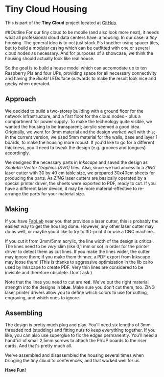 # Tiny Cloud Housing
This is part of the **Tiny Cloud** project located at [GitHub][19538a41].

##Outline
For our tiny cloud to be mobile (and also look more neat), it needs what all
professional cloud data centers have: a housing. In our case: a _tiny_ housing.
The general idea is to not just stack PIs together using spacer tiles, but to
build a modular casing which can be outfitted with one or several cloud nodes
as necessary. And for purposes of a showcase, we think the housing should
actually look like real house.

So the goal is to build a house model which can accomodate up to ten Raspberry
PIs and four UPs, providing space for all necessary connectivity and having
the _Blinkt!_ LEDs face outwards to make the result look nice and geeky when
operated.

## Approach
We decided to build a two-storey building with a ground floor for the network
infrastructure, and a first floor for the cloud nodes - plus a compartment for
power supply. To make the technology quite visible, we wanted the housing to
be transparent; acrylic seemed a good idea. Originally, we went for 3mm material and the design worked well with this; in the current version, we used 5mm
material for the walls, base and layer 1 boards, to make the housing more
robust. If you'd like to go for a different thickness,
you'll need to tweak the design (e.g. grooves and tongues) accordingly.

We designed the necessary parts in _Inkscape_ and saved the design as _Scalable
Vector Graphics (SVG)_ files. Also, since we had access to a _ZING_ laser cutter
with 30 by 40 cm table size, we prepared 30x40cm sheets for producing the parts.
As _ZING_ laser cutters are basically operated by a special printer driver, the
sheets were exported to PDF, ready to cut.
If you have a different laser device, it may be more material-effective to
re-arrange the parts for your material size.

## Making
If you have [FabLab][cfbb992a] near you that provides a laser cutter, this is
probably the easiest way to get the housing done. However, any other laser cutter
may do as well, or maybe you'd like to try to 3D-print it or use a CNC machine...

If you cut it from 3mm/5mm acrylic, the line width of the design is critical. The
lines need to be _very_ slim (like 0,1 mm or so) in order for the printer driver
to detect them as cut lines. If you make the lines wider, the cutter may ignore
them; if you make them thinner, a PDF export from Inkscape may loose them!
(This is thanks to aggressive optimization in the lib cairo used by Inkscape
to create PDF. Very thin lines are considered to be invisble and therefore
obsolete. Don't ask.)

Note that the lines you need to cut are **red**. We've put the right material
strength into the designs in **blue**. Make sure you don't cut them, too. ZING
laser printer drivers allow you to define which colors to use for cutting,
engraving, and which ones to ignore.

## Assembling
The design is pretty much plug and play. You'll need six lengths of 3mm threaded
rod (studding) and fitting nuts to keep everything together. If you like, you
can also use superglue to fix the edges permanently. You'll need a handfull of
small 2,5mm screws to attach the PI/UP boards to the riser cards. And that's
pretty much all.

We've assembled and disassembled the housing several times when bringing
the tiny cloud to conferences, and that worked well for us.

**Have Fun!**

  [cfbb992a]: https://en.wikipedia.org/wiki/Fab_lab "FabLab"
  [19538a41]: https://github.com/sealsystems/tiny-cloud "Tiny Cloud Git Repo"
